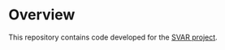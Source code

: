 # Overview
This repository contains code developed for the [SVAR project](https://www.bth.se/eng/research/research-areas/software-engineering/requirements-engineering/systematic-verification-and-acceptance-of-requirements-svar/).


